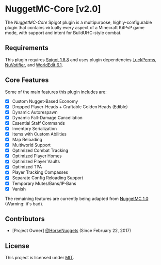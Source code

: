 # NuggetMC-Core [v2.0]

The *NuggetMC-Core* Spigot plugin is a multipurpose, highly-configurable plugin that contains virtually every aspect of a Minecraft KitPvP game mode, with support and intent for BuildUHC-style combat.

## Requirements

This plugin requires [Spigot 1.8.8](https://www.spigotmc.org/wiki/buildtools/#1-8-8) and uses plugin dependencies [LuckPerms](https://luckperms.net/download), [NuVotifier](https://github.com/NuVotifier/NuVotifier), and [WorldEdit 6.1](https://dev.bukkit.org/projects/worldedit/files/880435).

## Core Features

Some of the main features this plugin includes are:
- [x] Custom Nugget-Based Economy
- [x] Dropped Player-Heads + Craftable Golden Heads (Edible)
- [x] Dynamic Autorespawn
- [x] Dynamic Fall-Damage Cancellation
- [x] Essential Staff Commands
- [x] Inventory Serialization
- [x] Items with Custom Abilities
- [x] Map Reloading
- [x] Multiworld Support
- [x] Optimized Combat Tracking
- [x] Optimized Player Homes
- [x] Optimized Player Vaults
- [x] Optimized TPA
- [x] Player Tracking Compasses
- [x] Separate Config Reloading Support
- [x] Temporary Mutes/Bans/IP-Bans
- [x] Vanish

The remaining features are currently being adapted from [NuggetMC 1.0](https://github.com/HorseNuggets/NuggetMC-1.0) (Warning: it's bad).

## Contributors

- [Project Owner] [@HorseNuggets](https://github.com/HorseNuggets) (Since February 22, 2017)

## License

This project is licensed under [MIT](https://github.com/HorseNuggets/NuggetMC-Core/blob/master/LICENSE).